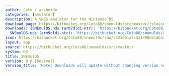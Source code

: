 ```yaml
---
author: Coto / archeide
categories: [emulator]
description: A SNES emulator for the Nintendo DS
download_page: https://bitbucket.org/Coto88/snemulds/src/master/release/
downloads: {SNEmulDS.nds (arm7dldi-ntr): 'https://bitbucket.org/Coto88/snemulds/raw/c323eb1a7c411390de1ab32daa3640c17dbfa4ff/release/arm7dldi-ntr/SNEmulDS.nds',
  SNEmulDS.nds (arm9dldi-ntr): 'https://bitbucket.org/Coto88/snemulds/raw/c323eb1a7c411390de1ab32daa3640c17dbfa4ff/release/arm9dldi-ntr/SNEmulDS.nds'}
icon: https://bitbucket.org/Coto88/snemulds/raw/c323eb1a7c411390de1ab32daa3640c17dbfa4ff/icon.bmp
layout: app
source: https://bitbucket.org/Coto88/snemulds/src/master/
system: DS
title: SNEmulDS
version: 0.6 [Revival]
version_title: 'Note: Downloads will update without changing version number'
---
```

